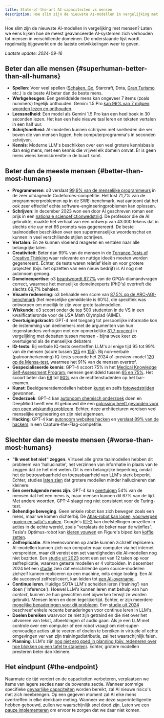```yaml
---
title: State-of-the-art AI-capaciteiten vs mensen
description: Hoe slim zijn de nieuwste AI-modellen in vergelijking met mensen?
---
```

Hoe slim zijn de nieuwste AI-modellen in vergelijking met mensen?
Laten we eens kijken hoe de meest geavanceerde AI-systemen zich verhouden tot mensen in verschillende domeinen.
De onderstaande lijst wordt regelmatig bijgewerkt om de laatste ontwikkelingen weer te geven.

_Laatste update: 2024-09-16_

## Beter dan alle mensen {#superhuman-better-than-all-humans}

- **Spellen**: Voor veel spellen ([Schaken, Go](https://en.wikipedia.org/wiki/AlphaGo_Zero), Starcraft, Dota, [Gran Turismo](https://www.technologyreview.com/2022/07/19/1056176/sonys-racing-ai-destroyed-its-human-competitors-by-being-nice-and-fast/) etc.) is de beste AI beter dan de beste mens.
- **Werkgeheugen**: Een gemiddelde mens kan ongeveer 7 items (zoals nummers) tegelijk onthouden. Gemini 1.5 Pro [kan 99% van 7 miljoen woorden lezen en onthouden](https://blog.google/technology/ai/google-gemini-next-generation-model-february-2024/#sundar-note).
- **Leessnelheid**: Een model als Gemini 1.5 Pro kan een heel boek in 30 seconden lezen. Het kan een hele nieuwe taal leren en teksten vertalen in een half uur.
- **Schrijfsnelheid**: AI-modellen kunnen schrijven met snelheden die ver boven die van mensen liggen, hele computerprogramma's in seconden schrijven.
- **Kennis**: Moderne LLM's beschikken over een veel grotere kennisbasis dan enig mens, met een kennis die vrijwel elk domein omvat. Er is geen mens wiens kennisbreedte in de buurt komt.

## Beter dan de meeste mensen {#better-than-most-humans}

- **Programmeren**: o3 verslaat [99,9% van de menselijke programmeurs](https://arxiv.org/abs/2502.06807) in de zeer uitdagende Codeforces-competitie. Het lost 71,7% van de programmeerproblemen op in de SWE-benchmark, wat aantoont dat het ook zeer effectief echte software-engineeringproblemen kan oplossen.
- **Schrijven**: In december 2023 won een door AI geschreven roman een prijs in een [nationale sciencefictionwedstrijd](https://www.scmp.com/news/china/science/article/3245725/chinese-professor-used-ai-write-science-fiction-novel-then-it-won-national-award?campaign=3245725&module=perpetual_scroll_0&pgtype=article). De professor die de AI gebruikte, maakte het verhaal van een ontwerp van 43.000 tekens dat in slechts drie uur met 66 prompts was gegenereerd. De beste taalmodellen beschikken over een supermenselijke woordenschat en kunnen in veel verschillende stijlen schrijven.
- **Vertalen**: En ze kunnen vloeiend reageren en vertalen naar alle belangrijke talen.
- **Creativiteit**: Beter dan 99% van de mensen in de [Torrance Tests of Creative Thinking](https://neurosciencenews.com/ai-creativity-23585/) waar relevante en nuttige ideeën moeten worden gegenereerd. Echter, de tests waren relatief klein en voor grotere projecten (bijv. het opzetten van een nieuw bedrijf) is AI nog niet autonoom genoeg.
- **Domeinexpertise**: o3 [beantwoordt 87,7%](https://openai.com/index/learning-to-reason-with-llms/) van de GPQA-diamandvragen correct, waarmee het menselijke domeinexperts (PhD's) overtreft die slechts 69,7% behalen.
- **Visuele redenering**: o3 behaalde een score van [87,5% op de ARC-AGI-benchmark](https://arcprize.org/blog/oai-o3-pub-breakthrough) (het menselijke gemiddelde is 60%), die specifiek was ontworpen om moeilijk te zijn voor grote taalmodellen.
- **Wiskunde**: o3 scoort onder de top 500 studenten in de VS in een kwalificatieronde voor de USA Math Olympiad (AIME).
- **Overtuigingskracht**: GPT-4 met toegang tot persoonlijke informatie kon de instemming van deelnemers met de argumenten van hun tegenstanders verhogen met een opmerkelijke [81,7 procent](https://arxiv.org/abs/2403.14380) in vergelijking met debatten tussen mensen - bijna twee keer zo overtuigend als de menselijke debaters.
- **IQ-tests**: Bij verbale IQ-tests overtreffen LLM's al enige tijd 95 tot 99% van de mensen (score tussen [125](https://medium.com/@soltrinox/the-i-q-of-gpt4-is-124-approx-2a29b7e5821e) en [155](https://www.scientificamerican.com/article/i-gave-chatgpt-an-iq-test-heres-what-i-discovered/)). Bij non-verbale (patroonherkenning) IQ-tests scoorde het 2024 o1-preview-model [120 op de Mensa-test](https://www.maximumtruth.org/p/massive-breakthrough-in-ai-intelligence), waarmee het 91% van de mensen overtrof.
- **Gespecialiseerde kennis**: GPT-4 scoort 75% in het [Medical Knowledge Self-Assessment Program](https://openai.com/research/gpt-4), mensen gemiddeld tussen [65 en 75%](https://pubmed.ncbi.nlm.nih.gov/420438/). Het scoort beter dan [68](https://papers.ssrn.com/sol3/papers.cfm?abstract_id=4441311) tot [90%](https://law.stanford.edu/2023/04/19/gpt-4-passes-the-bar-exam-what-that-means-for-artificial-intelligence-tools-in-the-legal-industry/) van de rechtenstudenten op het bar-examen.
- **Kunst**: Beeldgeneratiemodellen hebben [kunst](https://dataconomy.com/2022/09/26/ai-artwork-wins-art-competition) en zelfs [fotowedstrijden](https://www.artnews.com/art-news/news/ai-generated-image-world-photography-organization-contest-artist-declines-award-1234664549) gewonnen.
- **Onderzoek**: GPT-4 kan [autonoom chemisch onderzoek](https://www.nature.com/articles/s41586-023-06792-0) doen en DeepMind heeft een AI gebouwd die een [oplossing heeft gevonden voor een open wiskundig probleem](https://www.nature.com/articles/s41586-023-06924-6). Echter, deze architecturen vereisen veel menselijke engineering en zijn niet algemeen.
- **Hacking**: GPT-4 kan [autonoom websites hacken](https://arxiv.org/html/2402.06664v1) en [verslaat 89% van de hackers](https://arxiv.org/pdf/2402.11814.pdf) in een Capture-the-Flag-competitie.

## Slechter dan de meeste mensen {#worse-than-most-humans}

- **"Ik weet het niet" zeggen**. Virtueel alle grote taalmodellen hebben dit probleem van 'hallucinatie', het verzinnen van informatie in plaats van te zeggen dat ze het niet weten. Dit is een belangrijke beperking, omdat het de betrouwbaarheid en toepasbaarheid van LLM's sterk beperkt. Echter, studies [laten zien](https://arxiv.org/html/2403.04307v1) dat grotere modellen minder hallucineren dan kleinere.
- **Een overtuigende mens zijn**. GPT-4 kan [overtuigen](https://arxiv.org/abs/2405.08007) 54% van de mensen dat het een mens is, maar mensen kunnen dit 67% van de tijd. Met andere woorden, GPT-4 slaagt nog niet consistent voor de Turing-test.
- **Behendige beweging**. Geen enkele robot kan zich bewegen zoals een mens, maar we komen dichterbij. De [Atlas-robot kan lopen, voorwerpen gooien en salto's maken](https://www.youtube.com/watch?v=-e1_QhJ1EhQ). Google's [RT-2](https://www.deepmind.com/blog/rt-2-new-model-translates-vision-and-language-into-action) kan doelstellingen omzetten in acties in de echte wereld, zoals "verplaats de beker naar de wijnfles". Tesla's Optimus-robot kan [kleren vouwen](https://electrek.co/2024/01/15/tesla-optimus-robot-cant-build-cars-folding-clothes/) en Figure's biped kan [koffie zetten](https://www.youtube.com/watch?v=Q5MKo7Idsok).
- **Zelfreplicatie**. Alle levensvormen op aarde kunnen zichzelf repliceren. AI-modellen kunnen zich van computer naar computer via het internet verspreiden, maar dit vereist een set vaardigheden die AI-modellen nog niet bezitten. Een [studie uit 2023](https://arxiv.org/abs/2312.11671) somt een set van 12 taken op voor zelfreplicatie, waarvan geteste modellen er 4 voltooiden. In december 2024 liet een [studie](https://github.com/WhitzardIndex/self-replication-research/blob/main/AI-self-replication-fudan.pdf) zien dat verschillende open source-modellen zichzelf kunnen repliceren op een machine, mits enige tooling. Een AI die succesvol zelfrepliceert, kan leiden tot [een AI-overname](/ai-takeover).
- **Continue leren**. Huidige SOTA LLM's scheiden leren ('training') van doen ('inference'). Hoewel LLM's kunnen leren met behulp van hun _context_, kunnen ze hun gewichten niet bijwerken terwijl ze worden gebruikt. Mensen leren en doen tegelijkertijd. Echter, er zijn meerdere [mogelijke benaderingen voor dit probleem](https://arxiv.org/abs/2302.00487). Een [studie uit 2024](https://arxiv.org/html/2402.01364v2) beschreef enkele recente benaderingen voor continue leren in LLM's.
- **Doelen bereiken** waarvoor ze niet zijn getraind en die niet over het uitvoeren van tekst, afbeeldingen of audio gaan. Als je een LLM met controle over een computer of een robot vraagt om niet-super-eenvoudige acties uit te voeren of doelen te bereiken in virtuele of echte omgevingen ver van zijn trainingsdistributie, zal het waarschijnlijk falen.
- **Planning**. LLM's zijn [nog niet erg goed in planning (bijv. redeneren over hoe blokken op een tafel te stapelen)](https://openreview.net/pdf?id=YXogl4uQUO). Echter, grotere modellen presteren beter dan kleinere.

## Het eindpunt {#the-endpoint}

Naarmate de tijd vordert en de capaciteiten verbeteren, verplaatsen we items van lagere secties naar de bovenste sectie.
Wanneer sommige specifieke [gevaarlijke capaciteiten](/dangerous-capabilities) worden bereikt, zal AI nieuwe risico's met zich meebrengen.
Op een gegeven moment zal AI elke mens overtreffen in elke denkbare meting.
Wanneer we deze superintelligentie hebben gebouwd, [zullen we waarschijnlijk snel dood zijn](/ai-takeover).
Laten we [een pauze implementeren](/proposal) om ervoor te zorgen dat we daar niet komen.